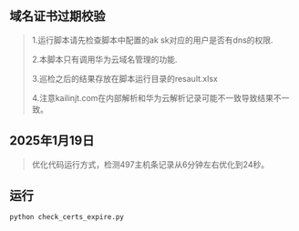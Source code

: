 ## 域名证书过期校验

> 1.运行脚本请先检查脚本中配置的ak sk对应的用户是否有dns的权限.
> 
> 2.本脚本只有调用华为云域名管理的功能.
>
> 3.巡检之后的结果存放在脚本运行目录的resault.xlsx
> 
> 4.注意kailinjt.com在内部解析和华为云解析记录可能不一致导致结果不一致。

## 2025年1月19日

> 优化代码运行方式，检测497主机条记录从6分钟左右优化到24秒。

## 运行

```python
python check_certs_expire.py
```

